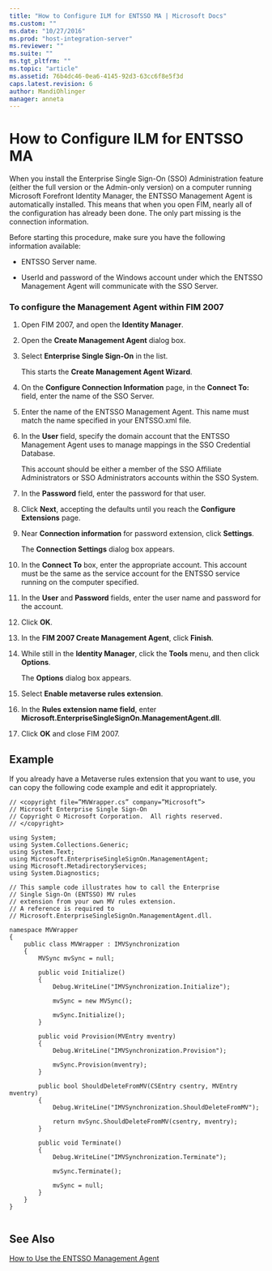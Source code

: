 ```yaml
---
title: "How to Configure ILM for ENTSSO MA | Microsoft Docs"
ms.custom: ""
ms.date: "10/27/2016"
ms.prod: "host-integration-server"
ms.reviewer: ""
ms.suite: ""
ms.tgt_pltfrm: ""
ms.topic: "article"
ms.assetid: 76b4dc46-0ea6-4145-92d3-63cc6f8e5f3d
caps.latest.revision: 6
author: MandiOhlinger
manager: anneta
---
```

# How to Configure ILM for ENTSSO MA
When you install the Enterprise Single Sign-On (SSO) Administration feature (either the full version or the Admin-only version) on a computer running Microsoft Forefront Identity Manager, the ENTSSO Management Agent is automatically installed. This means that when you open FIM, nearly all of the configuration has already been done. The only part missing is the connection information.  
  
 Before starting this procedure, make sure you have the following information available:  
  
-   ENTSSO Server name.  
  
-   UserId and password of the Windows account under which the ENTSSO Management Agent will communicate with the SSO Server.  
  
### To configure the Management Agent within FIM 2007  
  
1.  Open FIM 2007, and open the **Identity Manager**.  
  
2.  Open the **Create Management Agent** dialog box.  
  
3.  Select **Enterprise Single Sign-On** in the list.  
  
     This starts the **Create Management Agent Wizard**.  
  
4.  On the **Configure Connection Information** page, in the **Connect To:** field, enter the name of the SSO Server.  
  
5.  Enter the name of the ENTSSO Management Agent. This name must match the name specified in your ENTSSO.xml file.  
  
6.  In the **User** field, specify the domain account that the ENTSSO Management Agent uses to manage mappings in the SSO Credential Database.  
  
     This account should be either a member of the SSO Affiliate Administrators or SSO Administrators accounts within the SSO System.  
  
7.  In the **Password** field, enter the password for that user.  
  
8.  Click **Next**, accepting the defaults until you reach the **Configure Extensions** page.  
  
9. Near **Connection information** for password extension, click **Settings**.  
  
     The **Connection Settings** dialog box appears.  
  
10. In the **Connect To** box, enter the appropriate account. This account must be the same as the service account for the ENTSSO service running on the computer specified.  
  
11. In the **User** and **Password** fields, enter the user name and password for the account.  
  
12. Click **OK**.  
  
13. In the  **FIM 2007 Create Management Agent**, click **Finish**.  
  
14. While still in the **Identity Manager**, click the **Tools** menu, and then click **Options**.  
  
     The **Options** dialog box appears.  
  
15. Select **Enable metaverse rules extension**.  
  
16. In the **Rules extension name field**, enter **Microsoft.EnterpriseSingleSignOn.ManagementAgent.dll**.  
  
17. Click **OK** and close FIM 2007.  
  
## Example  
 If you already have a Metaverse rules extension that you want to use, you can copy the following code example and edit it appropriately.  
  
```  
// <copyright file=”MVWrapper.cs” company=”Microsoft”>  
// Microsoft Enterprise Single Sign-On  
// Copyright © Microsoft Corporation.  All rights reserved.  
// </copyright>  
  
using System;  
using System.Collections.Generic;  
using System.Text;  
using Microsoft.EnterpriseSingleSignOn.ManagementAgent;  
using Microsoft.MetadirectoryServices;  
using System.Diagnostics;  
  
// This sample code illustrates how to call the Enterprise   
// Single Sign-On (ENTSSO) MV rules   
// extension from your own MV rules extension.  
// A reference is required to   
// Microsoft.EnterpriseSingleSignOn.ManagementAgent.dll.  
  
namespace MVWrapper  
{  
    public class MVWrapper : IMVSynchronization  
    {  
        MVSync mvSync = null;  
  
        public void Initialize()  
        {  
            Debug.WriteLine("IMVSynchronization.Initialize");  
  
            mvSync = new MVSync();  
  
            mvSync.Initialize();  
        }  
  
        public void Provision(MVEntry mventry)  
        {  
            Debug.WriteLine("IMVSynchronization.Provision");  
  
            mvSync.Provision(mventry);  
        }  
  
        public bool ShouldDeleteFromMV(CSEntry csentry, MVEntry mventry)  
        {  
            Debug.WriteLine("IMVSynchronization.ShouldDeleteFromMV");  
  
            return mvSync.ShouldDeleteFromMV(csentry, mventry);  
        }  
  
        public void Terminate()  
        {  
            Debug.WriteLine("IMVSynchronization.Terminate");  
  
            mvSync.Terminate();  
  
            mvSync = null;  
        }  
    }  
}  
  
```  
  
## See Also  
 [How to Use the ENTSSO Management Agent](../esso/how-to-use-the-entsso-management-agent.md)